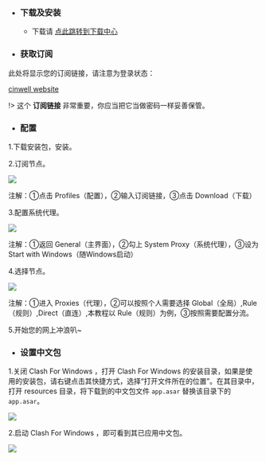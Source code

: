 * ### 下载及安装
	* 下载请 [点此跳转到下载中心](Windows/download.md)

* ### 获取订阅

此处将显示您的订阅链接，请注意为登录状态：

[cinwell website](/sublink?type=clash ':include :type=markdown')

!> 这个 **订阅链接** 非常重要，你应当把它当做密码一样妥善保管。

* ### 配置

1.下载安装包，安装。

2.订阅节点。

![](https://img.ascn.site/i/2020/08/18/10ixmxd.png)

注解：①点击 Profiles（配置），②输入订阅链接，③点击 Download（下载）

3.配置系统代理。

![](https://img.ascn.site/i/2020/08/18/10sszj9.png)

注解：①返回 General（主界面），②勾上 System Proxy（系统代理），③设为 Start with Windows（随Windows启动）

4.选择节点。

![](https://img.ascn.site/i/2020/08/18/10vcwql.png)

注解：①进入 Proxies（代理），②可以按照个人需要选择 Global（全局）,Rule（规则）,Direct（直连）,本教程以 Rule（规则）为例，③按照需要配置分流。

5.开始您的网上冲浪叭~

* ### 设置中文包

1.关闭 Clash For Windows ，打开 Clash For Windows 的安装目录，如果是使用的安装包，请右键点击其快捷方式，选择“打开文件所在的位置”。在其目录中，打开 resources 目录，将下载到的中文包文件 `app.asar` 替换该目录下的 `app.asar`。

![](https://img.ascn.site/i/2020/08/18/10zy58x.png)

2.启动 Clash For Windows ，即可看到其已应用中文包。

![](https://img.ascn.site/i/2020/08/18/112b3s0.png)